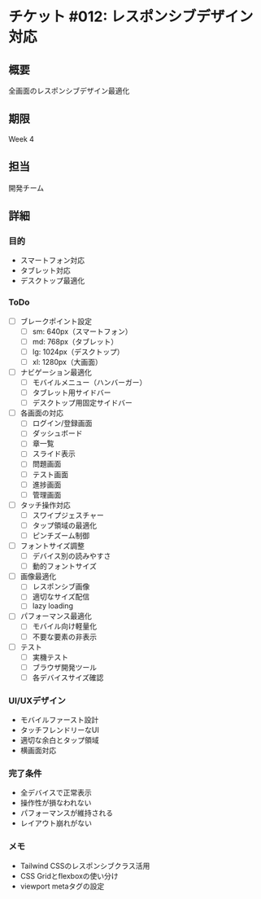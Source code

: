 # チケット #012: レスポンシブデザイン対応

## 概要
全画面のレスポンシブデザイン最適化

## 期限
Week 4

## 担当
開発チーム

## 詳細

### 目的
- スマートフォン対応
- タブレット対応
- デスクトップ最適化

### ToDo
- [ ] ブレークポイント設定
  - [ ] sm: 640px（スマートフォン）
  - [ ] md: 768px（タブレット）
  - [ ] lg: 1024px（デスクトップ）
  - [ ] xl: 1280px（大画面）
- [ ] ナビゲーション最適化
  - [ ] モバイルメニュー（ハンバーガー）
  - [ ] タブレット用サイドバー
  - [ ] デスクトップ用固定サイドバー
- [ ] 各画面の対応
  - [ ] ログイン/登録画面
  - [ ] ダッシュボード
  - [ ] 章一覧
  - [ ] スライド表示
  - [ ] 問題画面
  - [ ] テスト画面
  - [ ] 進捗画面
  - [ ] 管理画面
- [ ] タッチ操作対応
  - [ ] スワイプジェスチャー
  - [ ] タップ領域の最適化
  - [ ] ピンチズーム制御
- [ ] フォントサイズ調整
  - [ ] デバイス別の読みやすさ
  - [ ] 動的フォントサイズ
- [ ] 画像最適化
  - [ ] レスポンシブ画像
  - [ ] 適切なサイズ配信
  - [ ] lazy loading
- [ ] パフォーマンス最適化
  - [ ] モバイル向け軽量化
  - [ ] 不要な要素の非表示
- [ ] テスト
  - [ ] 実機テスト
  - [ ] ブラウザ開発ツール
  - [ ] 各デバイスサイズ確認

### UI/UXデザイン
- モバイルファースト設計
- タッチフレンドリーなUI
- 適切な余白とタップ領域
- 横画面対応

### 完了条件
- 全デバイスで正常表示
- 操作性が損なわれない
- パフォーマンスが維持される
- レイアウト崩れがない

### メモ
- Tailwind CSSのレスポンシブクラス活用
- CSS Gridとflexboxの使い分け
- viewport metaタグの設定